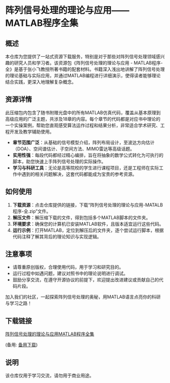 # 阵列信号处理的理论与应用——MATLAB程序全集

## 概述

本仓库为您提供了一站式资源下载服务，特别是对于那些对阵列信号处理领域感兴趣的研究人员和学习者。该资源包《阵列信号处理的理论与应用 - MATLAB程序-全》是基于张小飞教授所著书籍的配套材料。书籍深入浅出地讲解了阵列信号处理的理论基础与实际应用，并通过MATLAB编程进行详细演示，使得读者能够理论结合实践，更深入地理解复杂概念。

## 资源详情

此压缩包内包含了随书附赠光盘中的所有MATLAB仿真代码，覆盖从基本原理到高级应用的广泛主题，共涉及18章的内容。每个章节的代码都是对应书中理论的一个实操案例，帮助您直观感受算法运作过程和结果分析，非常适合学术研究、工程开发及教学辅助使用。

- **章节范围广泛**：从基础的信号模型介绍，阵列布局设计，至波达方向估计（DOA）、空间谱估计、子空间方法、MIMO雷达等高级话题。
- **实用性强**：每段代码都经过精心编排，旨在将抽象的数学公式转化为可执行的脚本，助您快速上手阵列信号处理的实际操作。
- **学习与科研工具**：无论是高等院校的学生进行课程项目，还是工程师在实际工作中遇到的相关问题解决，这套代码都能成为宝贵的参考资源。

## 如何使用

1. **下载资源**：点击仓库提供的链接，下载“阵列信号处理的理论与应用-MATALB 程序-全.zip”文件。
2. **解压文件**：解压缩下载的文件，得到包括多个MATLAB脚本的文件夹。
3. **环境要求**：确保您的计算机已安装MATLAB软件，且版本适宜运行这些代码。
4. **运行示例**：打开MATLAB，定位到解压后的文件夹，逐个尝试运行脚本，根据代码注释了解其背后的理论知识与实现逻辑。

## 注意事项

- 请尊重原创版权，合理使用代码，用于学习和研究目的。
- 运行过程中如遇问题，建议对照书中的理论说明进行调试。
- 鼓励分享交流，在遵守开源协议的前提下，欢迎提出改进建议或贡献自己的代码片段。

加入我们的社区，一起探索阵列信号处理的奥秘，用MATLAB语言点亮你的科研与学习之路！

## 下载链接
[阵列信号处理的理论与应用MATLAB程序全集]() 

(备用: [备用下载](https://pan.baidu.com/s/1Wl9mzUpo8fZmtr7QS0pX9Q?pwd=1234))

## 说明

该仓库仅用于学习交流，请勿用于商业用途。
